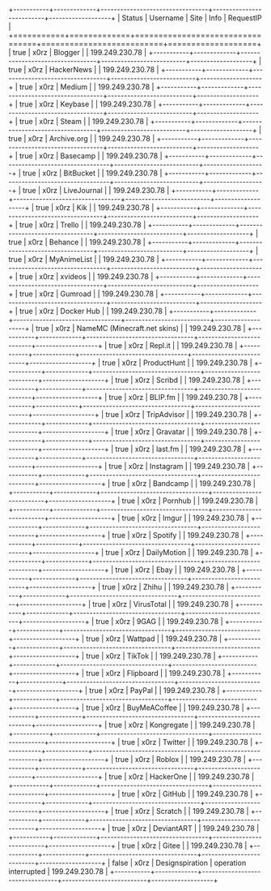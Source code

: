 +-----------+-------------+---------------------------------+--------------------------+-------------------+
|    Status |    Username |                            Site |                     Info |         RequestIP |
+===========+=============+=================================+==========================+===================+
|      true |        x0rz |                         Blogger |                          |    199.249.230.78 |
+-----------+-------------+---------------------------------+--------------------------+-------------------+
|      true |        x0rz |                      HackerNews |                          |    199.249.230.78 |
+-----------+-------------+---------------------------------+--------------------------+-------------------+
|      true |        x0rz |                          Medium |                          |    199.249.230.78 |
+-----------+-------------+---------------------------------+--------------------------+-------------------+
|      true |        x0rz |                         Keybase |                          |    199.249.230.78 |
+-----------+-------------+---------------------------------+--------------------------+-------------------+
|      true |        x0rz |                           Steam |                          |    199.249.230.78 |
+-----------+-------------+---------------------------------+--------------------------+-------------------+
|      true |        x0rz |                     Archive.org |                          |    199.249.230.78 |
+-----------+-------------+---------------------------------+--------------------------+-------------------+
|      true |        x0rz |                        Basecamp |                          |    199.249.230.78 |
+-----------+-------------+---------------------------------+--------------------------+-------------------+
|      true |        x0rz |                       BitBucket |                          |    199.249.230.78 |
+-----------+-------------+---------------------------------+--------------------------+-------------------+
|      true |        x0rz |                     LiveJournal |                          |    199.249.230.78 |
+-----------+-------------+---------------------------------+--------------------------+-------------------+
|      true |        x0rz |                             Kik |                          |    199.249.230.78 |
+-----------+-------------+---------------------------------+--------------------------+-------------------+
|      true |        x0rz |                          Trello |                          |    199.249.230.78 |
+-----------+-------------+---------------------------------+--------------------------+-------------------+
|      true |        x0rz |                         Behance |                          |    199.249.230.78 |
+-----------+-------------+---------------------------------+--------------------------+-------------------+
|      true |        x0rz |                     MyAnimeList |                          |    199.249.230.78 |
+-----------+-------------+---------------------------------+--------------------------+-------------------+
|      true |        x0rz |                         xvideos |                          |    199.249.230.78 |
+-----------+-------------+---------------------------------+--------------------------+-------------------+
|      true |        x0rz |                         Gumroad |                          |    199.249.230.78 |
+-----------+-------------+---------------------------------+--------------------------+-------------------+
|      true |        x0rz |                      Docker Hub |                          |    199.249.230.78 |
+-----------+-------------+---------------------------------+--------------------------+-------------------+
|      true |        x0rz |    NameMC (Minecraft.net skins) |                          |    199.249.230.78 |
+-----------+-------------+---------------------------------+--------------------------+-------------------+
|      true |        x0rz |                         Repl.it |                          |    199.249.230.78 |
+-----------+-------------+---------------------------------+--------------------------+-------------------+
|      true |        x0rz |                     ProductHunt |                          |    199.249.230.78 |
+-----------+-------------+---------------------------------+--------------------------+-------------------+
|      true |        x0rz |                          Scribd |                          |    199.249.230.78 |
+-----------+-------------+---------------------------------+--------------------------+-------------------+
|      true |        x0rz |                         BLIP.fm |                          |    199.249.230.78 |
+-----------+-------------+---------------------------------+--------------------------+-------------------+
|      true |        x0rz |                     TripAdvisor |                          |    199.249.230.78 |
+-----------+-------------+---------------------------------+--------------------------+-------------------+
|      true |        x0rz |                        Gravatar |                          |    199.249.230.78 |
+-----------+-------------+---------------------------------+--------------------------+-------------------+
|      true |        x0rz |                         last.fm |                          |    199.249.230.78 |
+-----------+-------------+---------------------------------+--------------------------+-------------------+
|      true |        x0rz |                       Instagram |                          |    199.249.230.78 |
+-----------+-------------+---------------------------------+--------------------------+-------------------+
|      true |        x0rz |                        Bandcamp |                          |    199.249.230.78 |
+-----------+-------------+---------------------------------+--------------------------+-------------------+
|      true |        x0rz |                         Pornhub |                          |    199.249.230.78 |
+-----------+-------------+---------------------------------+--------------------------+-------------------+
|      true |        x0rz |                           Imgur |                          |    199.249.230.78 |
+-----------+-------------+---------------------------------+--------------------------+-------------------+
|      true |        x0rz |                         Spotify |                          |    199.249.230.78 |
+-----------+-------------+---------------------------------+--------------------------+-------------------+
|      true |        x0rz |                     DailyMotion |                          |    199.249.230.78 |
+-----------+-------------+---------------------------------+--------------------------+-------------------+
|      true |        x0rz |                            Ebay |                          |    199.249.230.78 |
+-----------+-------------+---------------------------------+--------------------------+-------------------+
|      true |        x0rz |                           Zhihu |                          |    199.249.230.78 |
+-----------+-------------+---------------------------------+--------------------------+-------------------+
|      true |        x0rz |                      VirusTotal |                          |    199.249.230.78 |
+-----------+-------------+---------------------------------+--------------------------+-------------------+
|      true |        x0rz |                            9GAG |                          |    199.249.230.78 |
+-----------+-------------+---------------------------------+--------------------------+-------------------+
|      true |        x0rz |                         Wattpad |                          |    199.249.230.78 |
+-----------+-------------+---------------------------------+--------------------------+-------------------+
|      true |        x0rz |                          TikTok |                          |    199.249.230.78 |
+-----------+-------------+---------------------------------+--------------------------+-------------------+
|      true |        x0rz |                       Flipboard |                          |    199.249.230.78 |
+-----------+-------------+---------------------------------+--------------------------+-------------------+
|      true |        x0rz |                          PayPal |                          |    199.249.230.78 |
+-----------+-------------+---------------------------------+--------------------------+-------------------+
|      true |        x0rz |                    BuyMeACoffee |                          |    199.249.230.78 |
+-----------+-------------+---------------------------------+--------------------------+-------------------+
|      true |        x0rz |                      Kongregate |                          |    199.249.230.78 |
+-----------+-------------+---------------------------------+--------------------------+-------------------+
|      true |        x0rz |                         Twitter |                          |    199.249.230.78 |
+-----------+-------------+---------------------------------+--------------------------+-------------------+
|      true |        x0rz |                          Roblox |                          |    199.249.230.78 |
+-----------+-------------+---------------------------------+--------------------------+-------------------+
|      true |        x0rz |                       HackerOne |                          |    199.249.230.78 |
+-----------+-------------+---------------------------------+--------------------------+-------------------+
|      true |        x0rz |                          GitHub |                          |    199.249.230.78 |
+-----------+-------------+---------------------------------+--------------------------+-------------------+
|      true |        x0rz |                         Scratch |                          |    199.249.230.78 |
+-----------+-------------+---------------------------------+--------------------------+-------------------+
|      true |        x0rz |                      DeviantART |                          |    199.249.230.78 |
+-----------+-------------+---------------------------------+--------------------------+-------------------+
|      true |        x0rz |                           Gitee |                          |    199.249.230.78 |
+-----------+-------------+---------------------------------+--------------------------+-------------------+
|     false |        x0rz |                 Designspiration |    operation interrupted |    199.249.230.78 |
+-----------+-------------+---------------------------------+--------------------------+-------------------+
